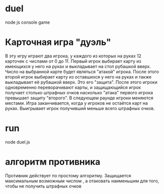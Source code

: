 # duel
node js console game

# Карточная игра "дуэль"

В эту игру играют два игрока, у каждого из которых на руках 12 карточек с числами от 0 до 11. 
Первый игрок выбирает карту из имеющихся у него на руках и выкладывает на стол рубашкой вверх. Число на выбранной карте будет являться "атакой" игрока. После этого второй игрок выбирает карту из оставшихся у него на руках и также выкладывает её рубашкой вверх. Это его "защита". После этого игроки одновременно переворачивают карты, и защищающийся игрок получает столько штрафных очков насколько "атака" первого игрока превышает защиту "второго". В следующем раунде игроки меняются местами.
Игра заканчивается, когда у игроков не остаётся карт на руках. Выигрывает игрок получивший меньше всего штрафных очков. 

# run
node duel.js

# алгоритм противника
Противник действует по простому алгоритму. Защищается максимальным возможным числом , а отаковать наименьшим для того, чтобы не получить штрафных очков
